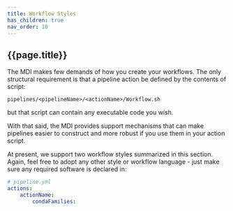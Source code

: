 ```yaml
---
title: Workflow Styles
has_children: true
nav_order: 10
---
```


## {{page.title}}

The MDI makes few demands of how you create your workflows.
The only structural requirement is that a pipeline action
be defined by the contents of script:

```
pipelines/<pipelineName>/<actionName>/Workflow.sh
```

but that script can contain any executable code you wish.

With that said, the MDI provides support mechanisms that can make 
pipelines easier to construct and more robust if you use them
in your action script.

At present, we support two workflow styles summarized in this 
section. Again, feel free to adopt any other style or workflow
language - just make sure any required software
is declared in:

```yml
# pipeline.yml
actions:
    actionName:
        condaFamilies:
```
